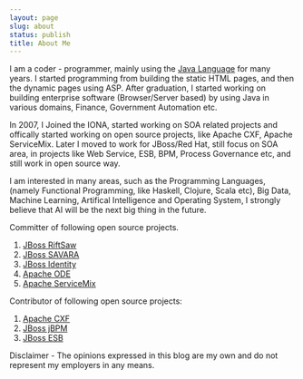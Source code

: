 ```yaml
---
layout: page
slug: about
status: publish
title: About Me
---
```


I am a coder - programmer, mainly using the [Java Language](http://java.sun.com) for many years. I started programming from building the static HTML pages, and then the dynamic pages using ASP. After graduation, I started working on building enterprise software (Browser/Server based) by using Java in various domains, Finance, Government Automation etc. 

In 2007, I Joined the IONA, started working on SOA related projects and offically started working on open source projects, like Apache CXF, Apache ServiceMix. Later I moved to work for JBoss/Red Hat, still focus on SOA area, in projects like Web Service, ESB, BPM, Process Governance etc, and still work in open source way.

I am interested in many areas, such as the Programming Languages, (namely Functional Programming, like Haskell, Clojure, Scala etc), Big Data, Machine Learning, Artifical Intelligence and Operating System, I strongly believe that AI will be the next big thing in the future.


Committer of following open source projects.
1. [JBoss RiftSaw](http://www.jboss.org/riftsaw)
2. [JBoss SAVARA](http://www.jboss.org/savara)
3. [JBoss Identity](http://www.jboss.org/jbossidentity)
4. [Apache ODE](http://ode.apache.org/)
5. [Apache ServiceMix](http://servicemix.apache.org/) 

Contributor of following open source projects:
1. [Apache CXF](http://cxf.apache.org/)
2. [JBoss jBPM](http://www.jboss.org/jbossjbpm)
3. [JBoss ESB](http://www.jboss.org/jbossesb)

Disclaimer - The opinions expressed in this blog are my own and do not represent my employers in any means.


